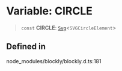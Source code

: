 # Variable: CIRCLE

> `const` **CIRCLE**: [`Svg`](../index.md)\<`SVGCircleElement`\>

## Defined in

node_modules/blockly/blockly.d.ts:181
